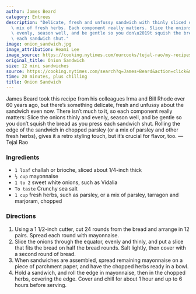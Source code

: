 ```yaml
---
author: James Beard
category: Entrees
description: "Delicate, fresh and unfussy sandwich with thinly sliced onions and a\
  \ mix of fresh herbs. Each component really matters. Slice the onions thinly and\
  \ evenly, season well, and be gentle so you don\u2019t squish the bread as you press\
  \ each sandwich shut."
image: onion_sandwich.jpg
image_attribution: Heami Lee
image_source: https://cooking.nytimes.com/ourcooks/tejal-rao/my-recipes?action=click&module=byline&region=recipe%20page
original_title: Onion Sandwich
size: 12 mini sandwiches
source: https://cooking.nytimes.com/search?q=James+Beard&action=click&module=byline&region=recipe%20page
time: 20 minutes, plus chilling
title: Onion Sandwich
---
```

James Beard took this recipe from his colleagues Irma and Bill Rhode over 60 years ago, but there’s something delicate, fresh and unfussy about the sandwich even now. There isn’t much to it, so each component really matters: Slice the onions thinly and evenly, season well, and be gentle so you don’t squish the bread as you press each sandwich shut. Rolling the edge of the sandwich in chopped parsley (or a mix of parsley and other fresh herbs), gives it a retro styling touch, but it’s crucial for flavor, too. —Tejal Rao

### Ingredients

* `1 loaf` challah or brioche, sliced about 1/4-inch thick
* `½ cup` mayonnaise
* `1 to 2` sweet white onions, such as Vidalia
* `To taste` Crunchy sea salt
* `1 cup` fresh herbs, such as parsley, or a mix of parsley, tarragon and marjoram, chopped

### Directions

1. Using a 1 1/2-inch cutter, cut 24 rounds from the bread and arrange in 12 pairs. Spread each round with mayonnaise.
2. Slice the onions through the equator, evenly and thinly, and put a slice that fits the bread on half the bread rounds. Salt lightly, then cover with a second round of bread.
3. When sandwiches are assembled, spread remaining mayonnaise on a piece of parchment paper, and have the chopped herbs ready in a bowl.
4. Hold a sandwich, and roll the edge in mayonnaise, then in the chopped herbs, covering the edge. Cover and chill for about 1 hour and up to 6 hours before serving.